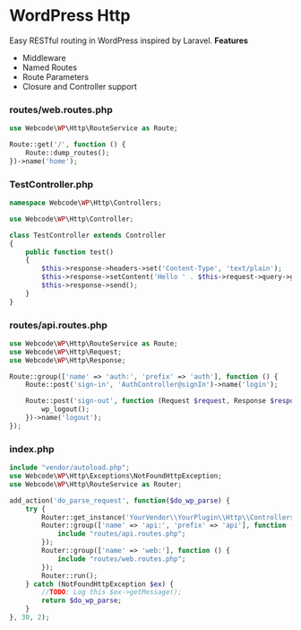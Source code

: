 # WordPress Http
Easy RESTful routing in WordPress inspired by Laravel.
**Features**
* Middleware
* Named Routes
* Route Parameters
* Closure and Controller support

### routes/web.routes.php
```php
use Webcode\WP\Http\RouteService as Route;

Route::get('/', function () {
    Route::dump_routes();
})->name('home');
```

### TestController.php
```php
namespace Webcode\WP\Http\Controllers;

use Webcode\WP\Http\Controller;

class TestController extends Controller
{
    public function test()
    {
        $this->response->headers->set('Content-Type', 'text/plain');
        $this->response->setContent('Hello ' . $this->request->query->get('name'));
        $this->response->send();
    }
}
```

### routes/api.routes.php
```php
use Webcode\WP\Http\RouteService as Route;
use Webcode\WP\Http\Request;
use Webcode\WP\Http\Response;

Route::group(['name' => 'auth:', 'prefix' => 'auth'], function () {
    Route::post('sign-in', 'AuthController@signIn')->name('login');

    Route::post('sign-out', function (Request $request, Response $response) {
        wp_logout();
    })->name('logout');
});
```

### index.php
```php
include "vendor/autoload.php";
use Webcode\WP\Http\Exceptions\NotFoundHttpException;
use Webcode\WP\Http\RouteService as Router;

add_action('do_parse_request', function($do_wp_parse) {
    try {
        Router::get_instance('YourVendor\\YourPlugin\\Http\\Controllers\\', []);
        Router::group(['name' => 'api:', 'prefix' => 'api'], function () {
            include "routes/api.routes.php";
        });
        Router::group(['name' => 'web:'], function () {
            include "routes/web.routes.php";
        });
        Router::run();
    } catch (NotFoundHttpException $ex) {
        //TODO: Log this $ex->getMessage();
        return $do_wp_parse;
    }
}, 30, 2);
```

